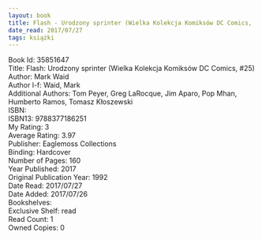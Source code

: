 ```yaml
---
layout: book
title: Flash - Urodzony sprinter (Wielka Kolekcja Komiksów DC Comics,  no. 25)
date_read: 2017/07/27
tags: książki
---
```


Book Id: 35851647<br />
Title: Flash: Urodzony sprinter (Wielka Kolekcja Komiksów DC Comics, #25)<br />
Author: Mark Waid<br />
Author l-f: Waid, Mark<br />
Additional Authors: Tom Peyer, Greg LaRocque, Jim Aparo, Pop Mhan, Humberto Ramos, Tomasz Kłoszewski<br />
ISBN: <br />
ISBN13: 9788377186251<br />
My Rating: 3<br />
Average Rating: 3.97<br />
Publisher: Eaglemoss Collections<br />
Binding: Hardcover<br />
Number of Pages: 160<br />
Year Published: 2017<br />
Original Publication Year: 1992<br />
Date Read: 2017/07/27<br />
Date Added: 2017/07/26<br />
Bookshelves: <br />
Exclusive Shelf: read<br />
Read Count: 1<br />
Owned Copies: 0<br />


